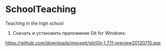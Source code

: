 SchoolTeaching
==============

Teaching in the high school

1) Скачать и установить приложение Git for Windows:

https://github.com/downloads/msysgit/git/Git-1.7.11-preview20120710.exe




